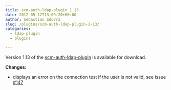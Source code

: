 ```yaml
---
title: scm-auth-ldap-plugin 1.13
date: 2012-05-12T13:09:20+00:00
author: Sebastian Sdorra
slug: /plugins/scm-auth-ldap-plugin-1-13/
categories:
  - ldap-plugin
  - plugins

---
```

Version 1.13 of the <a title="scm-auth-ldap-plugin" href="https://bitbucket.org/tludewig/scm-auth-ldap-plugin" target="_blank">scm-auth-ldap-plugin</a> is available for download.

**Changes:**

- displays an error on the connection test if the user is not valid, see issue <a title="issue 147" href="https://bitbucket.org/sdorra/scm-manager/issue/147/ldap-authentication-error" target="_blank">#147</a>

